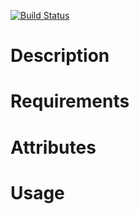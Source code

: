 [![Build Status](https://travis-ci.org/jhx/cookbook-rails_app.png?branch=master)](https://travis-ci.org/jhx/cookbook-rails_app)

Description
===========

Requirements
============

Attributes
==========

Usage
=====

